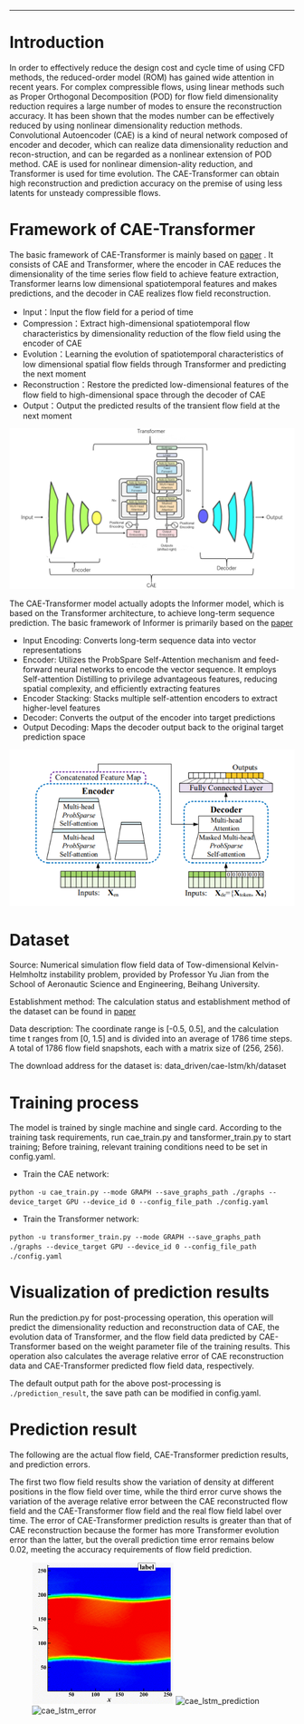 ---

# Introduction

In order to effectively reduce the design cost and cycle time of using CFD methods, the reduced-order model (ROM) has gained wide attention in recent years. For complex compressible flows, using linear methods such as Proper Orthogonal Decomposition (POD) for flow field dimensionality reduction requires a large number of modes to ensure the reconstruction accuracy. It has been shown that the modes number can be effectively reduced by using nonlinear dimensionality reduction methods. Convolutional Autoencoder (CAE) is a kind of neural network composed of encoder and decoder, which can realize data dimensionality reduction and recon-struction, and can be regarded as a nonlinear extension of POD method. CAE is used for nonlinear dimension-ality reduction, and Transformer is used for time evolution. The CAE-Transformer can obtain high reconstruction and prediction accuracy on the premise of using less latents for unsteady compressible flows.

# Framework of CAE-Transformer

The basic framework of CAE-Transformer is mainly based on [paper](https://doi.org/10.13700/j.bh.1001-5965.2022.0085) . It consists of CAE and Transformer, where the encoder in CAE reduces the dimensionality of the time series flow field to achieve feature extraction, Transformer learns low dimensional spatiotemporal features and makes predictions, and the decoder in CAE realizes flow field reconstruction.

+ Input：Input the flow field for a period of time
+ Compression：Extract high-dimensional spatiotemporal flow characteristics by dimensionality reduction of the flow field using the encoder of CAE
+ Evolution：Learning the evolution of spatiotemporal characteristics of low dimensional spatial flow fields through Transformer and predicting the next moment
+ Reconstruction：Restore the predicted low-dimensional features of the flow field to high-dimensional space through the decoder of CAE
+ Output：Output the predicted results of the transient flow field at the next moment

![CAE-Transformer.png](./images/CAE_Transformer.png)

The CAE-Transformer model actually adopts the Informer model, which is based on the Transformer architecture, to achieve long-term sequence prediction. The basic framework of Informer is primarily based on the [paper](https://doi.org/10.1609/aaai.v35i12.17325)

+ Input Encoding: Converts long-term sequence data into vector representations
+ Encoder: Utilizes the ProbSpare Self-Attention mechanism and feed-forward neural networks to encode the vector sequence. It employs Self-attention Distilling to privilege advantageous features, reducing spatial complexity, and efficiently extracting features
+ Encoder Stacking: Stacks multiple self-attention encoders to extract higher-level features
+ Decoder: Converts the output of the encoder into target predictions
+ Output Decoding: Maps the decoder output back to the original target prediction space

![Informer.png](./images/Informer.png)

# Dataset

Source: Numerical simulation flow field data of Tow-dimensional Kelvin-Helmholtz instability problem, provided by Professor Yu Jian from the School of Aeronautic Science and Engineering, Beihang University.

Establishment method: The calculation status and establishment method of the dataset can be found in [paper](https://doi.org/10.13700/j.bh.1001-5965.2022.0085)

Data description:
The coordinate range is \[-0.5, 0.5\], and the calculation time t ranges from \[0, 1.5] and is divided into an average of 1786 time steps. A total of 1786 flow field snapshots, each with a matrix size of (256, 256).

The download address for the dataset is: data_driven/cae-lstm/kh/dataset

# Training process

The model is trained by single machine and single card. According to the training task requirements, run cae_train.py and tansformer_train.py to start training; Before training, relevant training conditions need to be set in config.yaml.

+ Train the CAE network:

`python -u cae_train.py --mode GRAPH --save_graphs_path ./graphs --device_target GPU --device_id 0 --config_file_path ./config.yaml`

+ Train the Transformer network:

`python -u transformer_train.py --mode GRAPH --save_graphs_path ./graphs --device_target GPU --device_id 0 --config_file_path ./config.yaml`

# Visualization of prediction results

Run the prediction.py for post-processing operation, this operation will predict the dimensionality reduction and reconstruction data of CAE, the evolution data of Transformer, and the flow field data predicted by CAE-Transformer based on the weight parameter file of the training results.
This operation also calculates the average relative error of CAE reconstruction data and CAE-Transformer predicted flow field data, respectively.

The default output path for the above post-processing is `./prediction_result`, the save path can be modified in config.yaml.

# Prediction result

The following are the actual flow field, CAE-Transformer prediction results, and prediction errors.

The first two flow field results show the variation of density at different positions in the flow field over time, while the third error curve shows the variation of the average relative error between the CAE reconstructed flow field and the CAE-Transformer flow field and the real flow field label over time. The error of CAE-Transformer prediction results is greater than that of CAE reconstruction because the former has more Transformer evolution error than the latter, but the overall prediction time error remains below 0.02, meeting the accuracy requirements of flow field prediction.

<figure class="harf">
    <img src="./images/true2.gif" title="cae_prediction" width="250"/>
    <img src="./images/cae_lstm.gif" title="cae_lstm_prediction" width="250"/>
    <img src="./images/cae_lstm_error.png" title="cae_lstm_error" width="250"/>
</figure>
